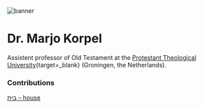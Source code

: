 <html><body><img id="banner" src="/sahd/images/banners/banner.png" alt="banner" /></body></html>

# **Dr. Marjo Korpel**

Assistent professor of Old Testament at the 
[Protestant Theological University](https://www.pthu.nl/){target=_blank} (Groningen, the Netherlands).

### Contributions
[בַּיִת – house](../words/house.md)<br>